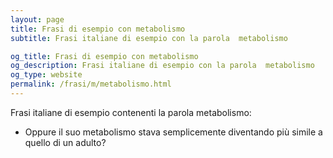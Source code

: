 ```yaml
---
layout: page
title: Frasi di esempio con metabolismo 
subtitle: Frasi italiane di esempio con la parola  metabolismo

og_title: Frasi di esempio con metabolismo 
og_description: Frasi italiane di esempio con la parola  metabolismo
og_type: website
permalink: /frasi/m/metabolismo.html
---
```


Frasi italiane di esempio contenenti la parola metabolismo:


- Oppure il suo metabolismo stava semplicemente diventando più simile a quello di un adulto?
